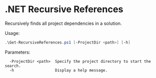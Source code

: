 # .NET Recursive References
Recursively finds all project dependencies in a solution.

Usage:
```ps1
.\Get-RecursiveReferences.ps1 [-ProjectDir <path>] [-h]
```

Parameters:
```
  -ProjectDir <path>  Specify the project directory to start the search.
  -h                  Display a help message.
```
